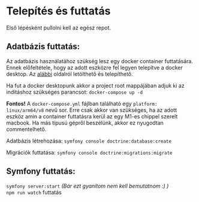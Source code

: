 # Telepítés és futtatás  
Első lépésként pullolni kell az egész repot.

## Adatbázis futtatás:
Az adatbázis használatához szükség lesz egy docker container futtatására. Ennek előfeltétele, hogy az adott eszközre fel legyen telepítve a docker desktop. Az [alábbi](https://www.docker.com/products/docker-desktop/) oldalról letölthető és telepíthető.  
  
Ha fut a docker desktopunk akkor a project root mappájában adjuk ki az indításhoz szükséges parancsot: `docker-compose up -d` 
  
**Fontos!** A `docker-compose.yml` fájlban található egy `platform: linux/arm64/v8` nevű sor. Erre csak akkor van szükséges, ha az adott eszköz amin a container futtatásra kerül az egy M1-es chippel szerelt macbook. Ha más típusú gépről beszélünk, akkor ez nyugodtan commentelhető.

Adatbázis létrehozása: `symfony console doctrine:database:create`

Migrációk futtatása: `symfony console doctrine:migrations:migrate`

## Symfony futtatás:  
`symfony server:start` *(Bár ezt gyanítom nem kell bemutatnom :) )*  
`npm run watch` futtatás

